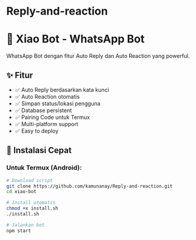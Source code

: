 # Reply-and-reaction

# 🤖 Xiao Bot - WhatsApp Bot

WhatsApp Bot dengan fitur Auto Reply dan Auto Reaction yang powerful.

## ✨ Fitur

- ✅ Auto Reply berdasarkan kata kunci
- ✅ Auto Reaction otomatis
- ✅ Simpan status/lokasi pengguna
- ✅ Database persistent
- ✅ Pairing Code untuk Termux
- ✅ Multi-platform support
- ✅ Easy to deploy

## 🚀 Instalasi Cepat

### Untuk Termux (Android):
```bash
# Download script
git clone https://github.com/kamunanay/Reply-and-reaction.git
cd xiao-bot

# Install otomatis
chmod +x install.sh
./install.sh

# Jalankan bot
npm start
